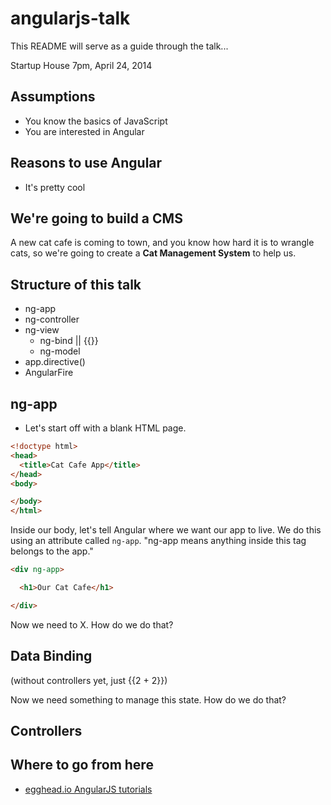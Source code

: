 angularjs-talk
==============

This README will serve as a guide through the talk...

Startup House
7pm, April 24, 2014

## Assumptions

- You know the basics of JavaScript
- You are interested in Angular

## Reasons to use Angular

- It's pretty cool

## We're going to build a CMS

A new cat cafe is coming to town, and you know how hard it is to wrangle cats, so we're going to create a **Cat Management System** to help us.

## Structure of this talk

- ng-app
- ng-controller
- ng-view
  - ng-bind || {{}}
  - ng-model
- app.directive()
- AngularFire

## ng-app

- Let's start off with a blank HTML page.

```html
<!doctype html>
<head>
  <title>Cat Cafe App</title>
</head>
<body>

</body>
</html>
```

Inside our body, let's tell Angular where we want our app to live. We do this using an attribute called `ng-app`. "ng-app means anything inside this tag belongs to the app."

```html
<div ng-app>

  <h1>Our Cat Cafe</h1>

</div>
```

Now we need to X. How do we do that?

## Data Binding

(without controllers yet, just {{2 + 2}})

Now we need something to manage this state. How do we do that?

## Controllers

## Where to go from here

- [egghead.io AngularJS tutorials](https://egghead.io/technologies/angularjs)

